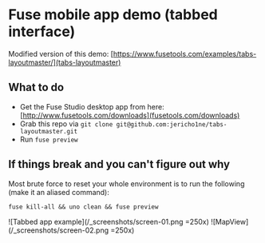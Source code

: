 # Fuse mobile app demo (tabbed interface)
Modified version of this demo:  [https://www.fusetools.com/examples/tabs-layoutmaster/](tabs-layoutmaster)

## What to do
* Get the Fuse Studio desktop app from here: [http://www.fusetools.com/downloads](fusetools.com/downloads)
* Grab this repo via `git clone git@github.com:jericho1ne/tabs-layoutmaster.git`
* Run `fuse preview`

## If things break and you can't figure out why
Most brute force to reset your whole environment is to run the following (make it an aliased command):
```
fuse kill-all && uno clean && fuse preview
```

![Tabbed app example](/_screenshots/screen-01.png =250x)
![MapView](/_screenshots/screen-02.png =250x)
